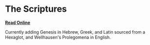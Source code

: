 # The Scriptures

**[Read Online](https://r-neal-kelly.github.io/the_scriptures/)**

Currently adding Genesis in Hebrew, Greek, and Latin sourced from a Hexaglot, and Wellhausen's Prolegomena in English.
